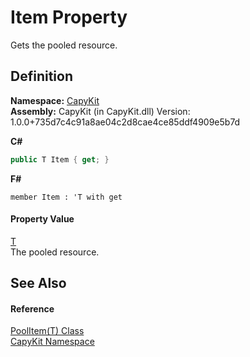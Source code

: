 # Item Property


Gets the pooled resource.



## Definition
**Namespace:** <a href="N_CapyKit">CapyKit</a>  
**Assembly:** CapyKit (in CapyKit.dll) Version: 1.0.0+735d7c4c91a8ae04c2d8cae4ce85ddf4909e5b7d

**C#**
``` C#
public T Item { get; }
```
**F#**
``` F#
member Item : 'T with get
```



#### Property Value
<a href="T_CapyKit_PoolItem_1">T</a>  
The pooled resource.

## See Also


#### Reference
<a href="T_CapyKit_PoolItem_1">PoolItem(T) Class</a>  
<a href="N_CapyKit">CapyKit Namespace</a>  

